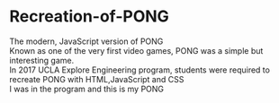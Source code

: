 # Recreation-of-PONG
The modern, JavaScript version of PONG<br>
Known as one of the very first video games, PONG was a simple but interesting game.<br>
In 2017 UCLA Explore Engineering program, students were required to recreate PONG with HTML,JavaScript and CSS<br>
I was in the program and this is my PONG
